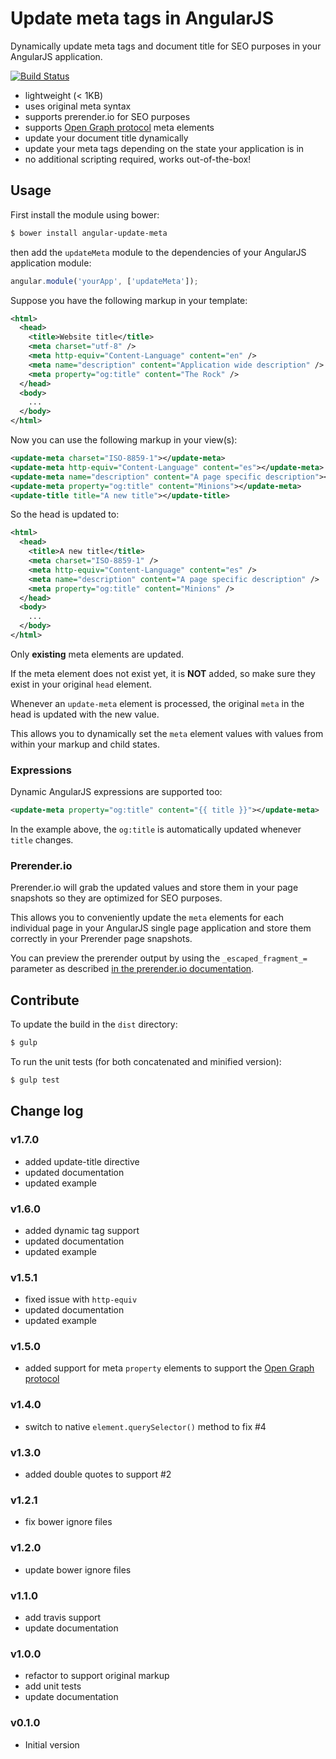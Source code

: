 # Update meta tags in AngularJS

Dynamically update meta tags and document title for SEO purposes in your AngularJS application. 

[![Build Status](https://travis-ci.org/jvandemo/angular-update-meta.svg?branch=master)](https://travis-ci.org/jvandemo/angular-update-meta)

- lightweight (< 1KB)
- uses original meta syntax
- supports prerender.io for SEO purposes
- supports [Open Graph protocol](http://ogp.me/) meta elements
- update your document title dynamically
- update your meta tags depending on the state your application is in
- no additional scripting required, works out-of-the-box!

## Usage

First install the module using bower:
 
```bash
$ bower install angular-update-meta
```

then add the `updateMeta` module to the dependencies of your AngularJS application module:

```javascript
angular.module('yourApp', ['updateMeta']);
```

Suppose you have the following markup in your template:

```xml
<html>
  <head>
    <title>Website title</title>
    <meta charset="utf-8" />
    <meta http-equiv="Content-Language" content="en" />
    <meta name="description" content="Application wide description" />
    <meta property="og:title" content="The Rock" />
  </head>
  <body>
    ...
  </body>
</html>
```

Now you can use the following markup in your view(s):
 
```xml
<update-meta charset="ISO-8859-1"></update-meta>
<update-meta http-equiv="Content-Language" content="es"></update-meta>
<update-meta name="description" content="A page specific description"></update-meta>
<update-meta property="og:title" content="Minions"></update-meta>
<update-title title="A new title"></update-title>
```

So the head is updated to:

```xml
<html>
  <head>
    <title>A new title</title>
    <meta charset="ISO-8859-1" />
    <meta http-equiv="Content-Language" content="es" />
    <meta name="description" content="A page specific description" />
    <meta property="og:title" content="Minions" />
  </head>
  <body>
    ...
  </body>
</html>
```

Only **existing** meta elements are updated.

If the meta element does not exist yet, it is **NOT** added, so make sure they exist in your original `head` element.

Whenever an `update-meta` element is processed, the original `meta` in the head is updated with the new value.

This allows you to dynamically set the `meta` element values with values from within your markup and child states.

### Expressions

Dynamic AngularJS expressions are supported too:

```xml
<update-meta property="og:title" content="{{ title }}"></update-meta>
```

In the example above, the `og:title` is automatically updated whenever `title` changes.

### Prerender.io

Prerender.io will grab the updated values and store them in your page snapshots so they are optimized for SEO purposes.

This allows you to conveniently update the `meta` elements for each individual page in your AngularJS single page application and store them correctly in your Prerender page snapshots.

You can preview the prerender output by using the `_escaped_fragment_=` parameter as described [in the prerender.io documentation](https://prerender.io/documentation).

## Contribute

To update the build in the `dist` directory:

```bash
$ gulp
```

To run the unit tests (for both concatenated and minified version):

```bash
$ gulp test
```

## Change log

### v1.7.0

- added update-title directive
- updated documentation
- updated example

### v1.6.0

- added dynamic tag support
- updated documentation
- updated example

### v1.5.1

- fixed issue with `http-equiv`
- updated documentation
- updated example

### v1.5.0

- added support for meta `property` elements to support the [Open Graph protocol](http://ogp.me/)

### v1.4.0

- switch to native `element.querySelector()` method to fix #4

### v1.3.0

- added double quotes to support #2

### v1.2.1

- fix bower ignore files

### v1.2.0

- update bower ignore files

### v1.1.0

- add travis support
- update documentation

### v1.0.0

- refactor to support original markup
- add unit tests
- update documentation

### v0.1.0

- Initial version
